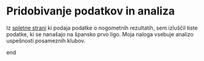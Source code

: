 # Pridobivanje podatkov in analiza


Iz [spletne strani](https://int.soccerway.com) ki podaja podatke o nogometnih rezultatih, sem izluščil tiste podatke, ki se nanašajo na špansko prvo ligo. Moja naloga vsebuje analizo uspešnosti posameznih klubov.   

end
